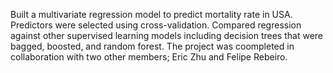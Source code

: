Built a multivariate regression model to predict mortality rate in USA. Predictors were selected using cross-validation. Compared regression against other supervised learning models including decision trees that were bagged, boosted, and random forest. The project was coompleted in collaboration with two other members; Eric Zhu and Felipe Rebeiro.
